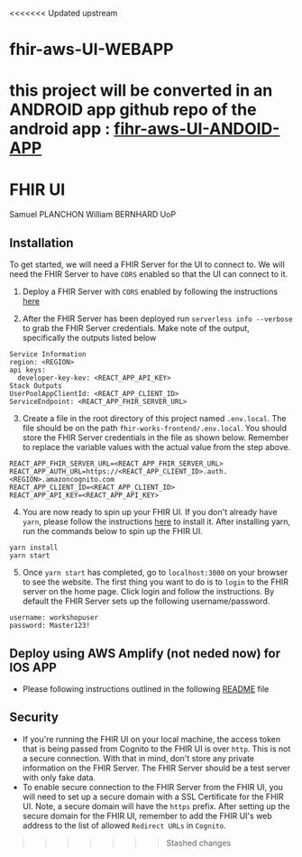 <<<<<<< Updated upstream
# fhir-aws-UI-WEBAPP

this project will be converted in an ANDROID app 
github repo of the android app : [fihr-aws-UI-ANDOID-APP](https://github.com/Samuel-planchon/FHIR_SERVER_UI_ANDROID)
=======
# FHIR UI
Samuel PLANCHON
William BERNHARD
UoP

## Installation
To get started, we will need a FHIR Server for the UI to connect to. We will need the FHIR Server to have `CORS` enabled so that the UI can connect to it.

1. Deploy a FHIR Server with `CORS` enabled by following the instructions [here](https://github.com/awslabs/fhir-works-on-aws-deployment/tree/enable-cors)

2. After the FHIR Server has been deployed run `serverless info --verbose` to grab the FHIR Server credentials. Make note of the output, specifically the outputs listed below

```
Service Information
region: <REGION>
api keys:
  developer-key-kev: <REACT_APP_API_KEY>
Stack Outputs
UserPoolAppClientId: <REACT_APP_CLIENT_ID>
ServiceEndpoint: <REACT_APP_FHIR_SERVER_URL>
```

3. Create a file in the root directory of this project named `.env.local`. The file should be on the path `fhir-works-frontend/.env.local`. You should store the FHIR Server credentials in the file as shown below. Remember to replace the variable values with the actual value from the step above.

```
REACT_APP_FHIR_SERVER_URL=<REACT_APP_FHIR_SERVER_URL>
REACT_APP_AUTH_URL=https://<REACT_APP_CLIENT_ID>.auth.<REGION>.amazoncognito.com
REACT_APP_CLIENT_ID=<REACT_APP_CLIENT_ID>
REACT_APP_API_KEY=<REACT_APP_API_KEY>
```

4. You are now ready to spin up your FHIR UI. If you don't already have `yarn`, please follow the instructions [here](https://classic.yarnpkg.com/en/docs/install/) to install it. After installing yarn, run the commands below to spin up the FHIR UI.

```
yarn install
yarn start
```

5. Once `yarn start` has completed, go to `localhost:3000` on your browser to see the website. The first thing you want to do is to `login` to the FHIR server on the home page. Click login and follow the instructions. By default the FHIR Server sets up the following username/password.

```
username: workshopuser
password: Master123!
```

## Deploy using AWS Amplify (not neded now) for IOS APP

- Please following instructions outlined in the following [README](./amplify-infra/README.md) file

## Security

- If you're running the FHIR UI on your local machine, the access token that is being passed from Cognito to the FHIR UI is over `http`. This is not a secure connection. With that in mind, don't store any private information on the FHIR Server. The FHIR Server should be a test server with only fake data.
- To enable secure connection to the FHIR Server from the FHIR UI, you will need to set up a secure domain with a SSL Certificate for the FHIR UI. Note, a secure domain will have the `https` prefix. After setting up the secure domain for the FHIR UI, remember to add the FHIR UI's web address to the list of allowed `Redirect URLs` in `Cognito`.
>>>>>>> Stashed changes
 
